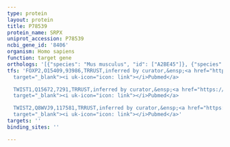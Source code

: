 ```yaml
---
type: protein
layout: protein
title: P78539
protein_name: SRPX
uniprot_accession: P78539
ncbi_gene_id: '8406'
organism: Homo sapiens
function: target gene
orthologs: '[{"species": "Mus musculus", "id": ["A2BE45"]}, {"species": "Rattus norvegicus", "id": ["Q63769"]}]'
tfs: 'FOXP2,O15409,93986,TRRUST,inferred by curator,&ensp;<a href="https://www.ncbi.nlm.nih.gov/pubmed/?term=20858596%5Buid%5D+OR+29087512%5Buid%5D"
  target="_blank"><i uk-icon="icon: link"></i>Pubmed</a>

  TWIST1,Q15672,7291,TRRUST,inferred by curator,&ensp;<a href="https://www.ncbi.nlm.nih.gov/pubmed/?term=19051271%5Buid%5D+OR+29087512%5Buid%5D"
  target="_blank"><i uk-icon="icon: link"></i>Pubmed</a>

  TWIST2,Q8WVJ9,117581,TRRUST,inferred by curator,&ensp;<a href="https://www.ncbi.nlm.nih.gov/pubmed/?term=19051271%5Buid%5D+OR+29087512%5Buid%5D"
  target="_blank"><i uk-icon="icon: link"></i>Pubmed</a>'
targets: ''
binding_sites: ''

---
```

